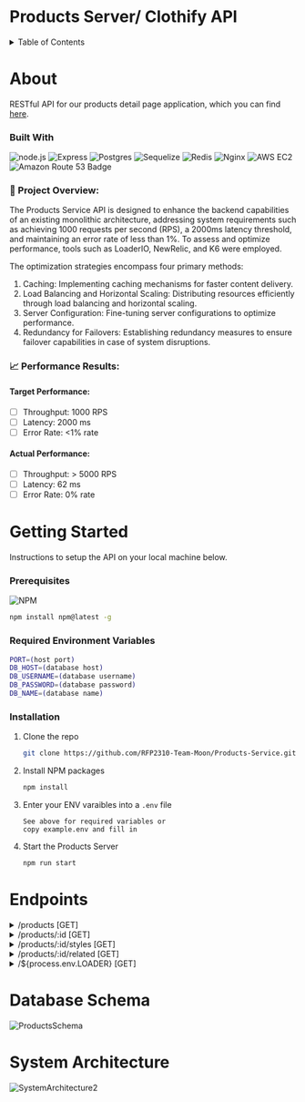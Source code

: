 # Products Server/ Clothify API

<details>
  <summary>Table of Contents</summary>
  <ol>
    <li>
      <a href="#about">About</a>
      <ul>
        <li>
          <a href="#built-with">Built With</a>
        </li>
      </ul>
    </li>
    <li>
      <a href="#getting-started">Getting Started</a>
      <ul>
        <li>
          <a href="#prerequisites">Prerequisites</a>
        </li>
        <li>
          <a href="#installation">Installation</a>
        </li>
      </ul>
    </li>
    <li>
      <a href="#endpoints">Endpoints</a>
    </li>
    <li>
      <a href="#database-schema">Database Schema</a>
    </li>
    <li>
      <a href="#system-architecture">System Architecture</a>
    </li>
  </ol>
</details>

# About
<a id='about'></a>
RESTful API for our products detail page application, which you can find <a href='https://github.com/Team-Jurassic-Parse/Product-Detail-Page' target='_blank'>here</a>.

### Built With
<a id='build-with'></a>

![node.js](https://img.shields.io/badge/Node.js-43853D?style=for-the-badge&logo=node.js&logoColor=white)
![Express](https://img.shields.io/badge/Express.js-404D59?style=for-the-badge)
![Postgres](https://img.shields.io/badge/postgres-%23316192.svg?style=for-the-badge&logo=postgresql&logoColor=white)
![Sequelize](https://img.shields.io/badge/Sequelize-52B0E7?style=for-the-badge&logo=Sequelize&logoColor=white)
![Redis](https://img.shields.io/badge/redis-%23DD0031.svg?style=for-the-badge&logo=redis&logoColor=white)
![Nginx](https://img.shields.io/badge/nginx-%23009639.svg?style=for-the-badge&logo=nginx&logoColor=white) 
![AWS EC2](https://img.shields.io/badge/aws-ec2-orange.svg?style=for-the-badge&logo=aws-ec2&logoColor=white)
![Amazon Route 53 Badge](https://img.shields.io/badge/Amazon%20Route%2053-8C4FFF?logo=amazonroute53&logoColor=fff&style=for-the-badge)

### 🌟 Project Overview:
The Products Service API is designed to enhance the backend capabilities of an existing monolithic architecture, addressing system requirements such as achieving 1000 requests per second (RPS), a 2000ms latency threshold, and maintaining an error rate of less than 1%. To assess and optimize performance, tools such as LoaderIO, NewRelic, and K6 were employed.

The optimization strategies encompass four primary methods:

1. Caching: Implementing caching mechanisms for faster content delivery.
2. Load Balancing and Horizontal Scaling: Distributing resources efficiently through load balancing and horizontal scaling.
3. Server Configuration: Fine-tuning server configurations to optimize performance.
4. Redundancy for Failovers: Establishing redundancy measures to ensure failover capabilities in case of system disruptions.

### 📈 Performance Results:

#### Target Performance:
- [ ] Throughput: 1000 RPS
- [ ] Latency: 2000 ms
- [ ] Error Rate: <1% rate

#### Actual Performance:
- [ ] Throughput: > 5000 RPS
- [ ] Latency: 62 ms
- [ ] Error Rate: 0% rate

# Getting Started

<a id='getting-started'></a>
Instructions to setup the API on your local machine below.

### Prerequisites
<a id='prerequisites'></a>

![NPM](https://img.shields.io/badge/NPM-%23000000.svg?style=for-the-badge&logo=npm&logoColor=white)

```sh
npm install npm@latest -g
```
### Required Environment Variables
```sh
PORT=(host port)
DB_HOST=(database host)
DB_USERNAME=(database username)
DB_PASSWORD=(database password)
DB_NAME=(database name)
```

### Installation
<a id='installation'></a>

1. Clone the repo
   ```sh
   git clone https://github.com/RFP2310-Team-Moon/Products-Service.git
   ```
1. Install NPM packages
   ```sh
   npm install
   ```
1. Enter your ENV varaibles into a `.env` file
   ```
   See above for required variables or
   copy example.env and fill in
   ```
1. Start the Products Server
   ```sh
   npm run start
   ```

# Endpoints
<a id='endpoints'></a>
<details>
  <summary>/products [GET]</summary>
  <p></p>
  <div>Request:<div>

    query uses pagination or defaults to 5 count and 1 page

  <p></p>
  <div>Response:</div>

    [{id, name, slogan, description, category, default_price}]  response will be an array of product objects of size equal to pagination or default

</details>

<details>
  <summary>/products/:id [GET]</summary>
  <p></p>
  <div>Request:<div>

    query must contain a valid product id

  <p></p>
  <div>Response:</div>

    {id, name, slogan, description, category, default_price, features: [{feature, value}]} response will be a products object with features as an array of objects {feature, value}

</details>

<details>
  <summary>/products/:id/styles [GET]</summary>
  <p></p>
  <div>Request:<div>

    query must contain a valid product id

  <p></p>
  <div>Response:</div>

    {product_id, results: [{style_id, name, original_price, sale_price, default?, photos: [{thumbnail_url, url}], skus: {sku_id: {quantity, size}}}] response will be an object with results as an array of style objects 

</details>

<details>
  <summary>/products/:id/related [GET]</summary>
  <p></p>
  <div>Request:<div>

    query must contain a valid product id

  <p></p>
  <div>Response:</div>

    [product_id] response will be an array of related product_ids

</details>

<details>
  <summary>/${process.env.LOADER} [GET]</summary>
  <p></p>
  <div>Request:<div>

    .env file must have a valid LOADER IO Key

  <p></p>
  <div>Response:</div>

    LOADER_IO_KEY  response will be a string of the Loader IO key to demonstrate access to the service

</details>

# Database Schema
<a id='database-schema'></a>
![ProductsSchema](https://github.com/RFP2310-Team-Moon/Products-Service/assets/144174704/b54397ad-c4ae-4fa2-ad1a-6ead6b9a77a6)

# System Architecture
<a id='system-architecture'></a>

![SystemArchitecture2](https://github.com/RFP2310-Team-Moon/Products-Service/assets/144174704/d49bff30-e04f-4465-84c3-e45b96c93a74)
